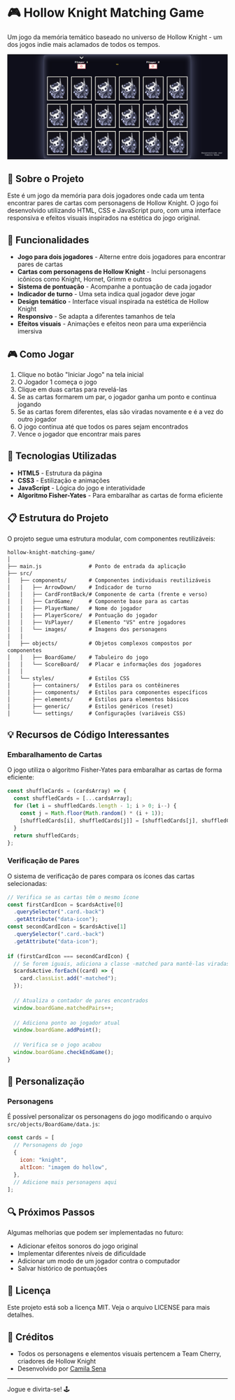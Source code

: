 # 🎮 Hollow Knight Matching Game

Um jogo da memória temático baseado no universo de Hollow Knight - um dos jogos indie mais aclamados de todos os tempos.

![Hollow Knight Matching Game](src/components/images/preview.PNG)

## 📖 Sobre o Projeto

Este é um jogo da memória para dois jogadores onde cada um tenta encontrar pares de cartas com personagens de Hollow Knight. O jogo foi desenvolvido utilizando HTML, CSS e JavaScript puro, com uma interface responsiva e efeitos visuais inspirados na estética do jogo original.

## 🚀 Funcionalidades

- **Jogo para dois jogadores** - Alterne entre dois jogadores para encontrar pares de cartas
- **Cartas com personagens de Hollow Knight** - Inclui personagens icônicos como Knight, Hornet, Grimm e outros
- **Sistema de pontuação** - Acompanhe a pontuação de cada jogador
- **Indicador de turno** - Uma seta indica qual jogador deve jogar
- **Design temático** - Interface visual inspirada na estética de Hollow Knight
- **Responsivo** - Se adapta a diferentes tamanhos de tela
- **Efeitos visuais** - Animações e efeitos neon para uma experiência imersiva

## 🎮 Como Jogar

1. Clique no botão "Iniciar Jogo" na tela inicial
2. O Jogador 1 começa o jogo
3. Clique em duas cartas para revelá-las
4. Se as cartas formarem um par, o jogador ganha um ponto e continua jogando
5. Se as cartas forem diferentes, elas são viradas novamente e é a vez do outro jogador
6. O jogo continua até que todos os pares sejam encontrados
7. Vence o jogador que encontrar mais pares

## 🔧 Tecnologias Utilizadas

- **HTML5** - Estrutura da página
- **CSS3** - Estilização e animações
- **JavaScript** - Lógica do jogo e interatividade
- **Algoritmo Fisher-Yates** - Para embaralhar as cartas de forma eficiente

## 📋 Estrutura do Projeto

O projeto segue uma estrutura modular, com componentes reutilizáveis:

```
hollow-knight-matching-game/
│
├── main.js               # Ponto de entrada da aplicação
├── src/
│   ├── components/       # Componentes individuais reutilizáveis
│   │   ├── ArrowDown/    # Indicador de turno
│   │   ├── CardFrontBack/# Componente de carta (frente e verso)
│   │   ├── CardGame/     # Componente base para as cartas
│   │   ├── PlayerName/   # Nome do jogador
│   │   ├── PlayerScore/  # Pontuação do jogador
│   │   ├── VsPlayer/     # Elemento "VS" entre jogadores
│   │   └── images/       # Imagens dos personagens
│   │
│   ├── objects/          # Objetos complexos compostos por componentes
│   │   ├── BoardGame/    # Tabuleiro do jogo
│   │   └── ScoreBoard/   # Placar e informações dos jogadores
│   │
│   └── styles/           # Estilos CSS
│       ├── containers/   # Estilos para os contêineres
│       ├── components/   # Estilos para componentes específicos
│       ├── elements/     # Estilos para elementos básicos
│       ├── generic/      # Estilos genéricos (reset)
│       └── settings/     # Configurações (variáveis CSS)
```

## 💡 Recursos de Código Interessantes

### Embaralhamento de Cartas

O jogo utiliza o algoritmo Fisher-Yates para embaralhar as cartas de forma eficiente:

```javascript
const shuffleCards = (cardsArray) => {
  const shuffledCards = [...cardsArray];
  for (let i = shuffledCards.length - 1; i > 0; i--) {
    const j = Math.floor(Math.random() * (i + 1));
    [shuffledCards[i], shuffledCards[j]] = [shuffledCards[j], shuffledCards[i]];
  }
  return shuffledCards;
};
```

### Verificação de Pares

O sistema de verificação de pares compara os ícones das cartas selecionadas:

```javascript
// Verifica se as cartas têm o mesmo ícone
const firstCardIcon = $cardsActive[0]
  .querySelector(".card.-back")
  .getAttribute("data-icon");
const secondCardIcon = $cardsActive[1]
  .querySelector(".card.-back")
  .getAttribute("data-icon");

if (firstCardIcon === secondCardIcon) {
  // Se forem iguais, adiciona a classe -matched para mantê-las viradas
  $cardsActive.forEach((card) => {
    card.classList.add("-matched");
  });

  // Atualiza o contador de pares encontrados
  window.boardGame.matchedPairs++;

  // Adiciona ponto ao jogador atual
  window.boardGame.addPoint();

  // Verifica se o jogo acabou
  window.boardGame.checkEndGame();
}
```

## 🎨 Personalização

### Personagens

É possível personalizar os personagens do jogo modificando o arquivo `src/objects/BoardGame/data.js`:

```javascript
const cards = [
  // Personagens do jogo
  {
    icon: "knight",
    altIcon: "imagem do hollow",
  },
  // Adicione mais personagens aqui
];
```

## 🔍 Próximos Passos

Algumas melhorias que podem ser implementadas no futuro:

- Adicionar efeitos sonoros do jogo original
- Implementar diferentes níveis de dificuldade
- Adicionar um modo de um jogador contra o computador
- Salvar histórico de pontuações

## 📄 Licença

Este projeto está sob a licença MIT. Veja o arquivo LICENSE para mais detalhes.

## 🙏 Créditos

- Todos os personagens e elementos visuais pertencem a Team Cherry, criadores de Hollow Knight
- Desenvolvido por [Camila Sena](https://github.com/camilasena-a)

---

Jogue e divirta-se! 🕹️
